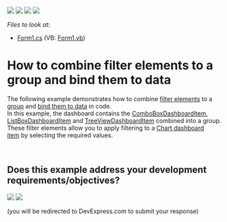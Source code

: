 <!-- default badges list -->
![](https://img.shields.io/endpoint?url=https://codecentral.devexpress.com/api/v1/VersionRange/128581035/15.1.3%2B)
[![](https://img.shields.io/badge/Open_in_DevExpress_Support_Center-FF7200?style=flat-square&logo=DevExpress&logoColor=white)](https://supportcenter.devexpress.com/ticket/details/T191632)
[![](https://img.shields.io/badge/📖_How_to_use_DevExpress_Examples-e9f6fc?style=flat-square)](https://docs.devexpress.com/GeneralInformation/403183)
[![](https://img.shields.io/badge/💬_Leave_Feedback-feecdd?style=flat-square)](#does-this-example-address-your-development-requirementsobjectives)
<!-- default badges end -->
<!-- default file list -->
*Files to look at*:

* [Form1.cs](./CS/Dashboard_FilterElements_and_Groups/Form1.cs) (VB: [Form1.vb](./VB/Dashboard_FilterElements_and_Groups/Form1.vb))
<!-- default file list end -->
# How to combine filter elements to a group and bind them to data


The following example demonstrates how to combine <a href="http://documentation.devexpress.com/#Dashboard/CustomDocument17659">filter elements</a> to a <a href="http://documentation.devexpress.com/#Dashboard/CustomDocument17586">group</a> and <a href="http://documentation.devexpress.com/#Dashboard/CustomDocument17660">bind them to data</a> in code.<br />In this example, the dashboard contains the <a href="http://documentation.devexpress.com/#Dashboard/clsDevExpressDashboardCommonComboBoxDashboardItemtopic">ComboBoxDashboardItem</a>, <a href="http://documentation.devexpress.com/#Dashboard/clsDevExpressDashboardCommonListBoxDashboardItemtopic">ListBoxDashboardItem</a> and <a href="http://documentation.devexpress.com/#Dashboard/clsDevExpressDashboardCommonTreeViewDashboardItemtopic">TreeViewDashboardItem</a> combined into a group. These filter elements allow you to apply filtering to a <a href="http://documentation.devexpress.com/#Dashboard/CustomDocument14719">Chart dashboard item</a> by selecting the required values.

<br/>


<!-- feedback -->
## Does this example address your development requirements/objectives?

[<img src="https://www.devexpress.com/support/examples/i/yes-button.svg"/>](https://www.devexpress.com/support/examples/survey.xml?utm_source=github&utm_campaign=winforms-dasboard-group-filter-elements-and-bind-to-data&~~~was_helpful=yes) [<img src="https://www.devexpress.com/support/examples/i/no-button.svg"/>](https://www.devexpress.com/support/examples/survey.xml?utm_source=github&utm_campaign=winforms-dasboard-group-filter-elements-and-bind-to-data&~~~was_helpful=no)

(you will be redirected to DevExpress.com to submit your response)
<!-- feedback end -->
